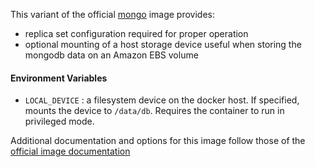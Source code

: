 This variant of the official [mongo](https://hub.docker.com/_/mongo/) image provides:

 * replica set configuration required for proper operation
 * optional mounting of a host storage device useful when storing the mongodb data on an Amazon EBS volume

#### Environment Variables

 * `LOCAL_DEVICE` : a filesystem device on the docker host. If specified, mounts the device to `/data/db`. Requires the container to run in privileged mode.


Additional documentation and options for this image follow those of the [official image documentation](https://github.com/docker-library/docs/tree/master/mongo)
